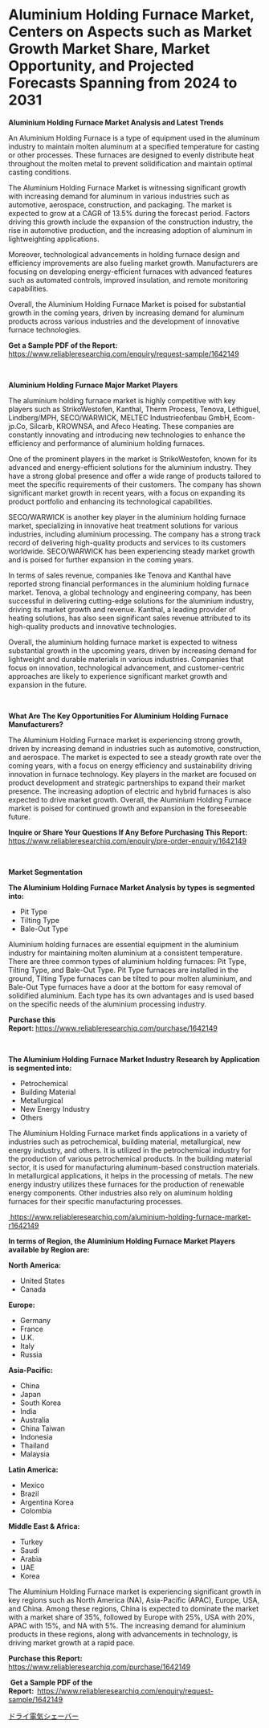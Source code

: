 <p><h1>Aluminium Holding Furnace Market, Centers on Aspects such as Market Growth Market Share, Market Opportunity, and Projected Forecasts Spanning from 2024 to 2031</h1></p><p><strong>Aluminium Holding Furnace Market Analysis and Latest Trends</strong></p>
<p><p>An Aluminium Holding Furnace is a type of equipment used in the aluminum industry to maintain molten aluminum at a specified temperature for casting or other processes. These furnaces are designed to evenly distribute heat throughout the molten metal to prevent solidification and maintain optimal casting conditions.</p><p>The Aluminium Holding Furnace Market is witnessing significant growth with increasing demand for aluminum in various industries such as automotive, aerospace, construction, and packaging. The market is expected to grow at a CAGR of 13.5% during the forecast period. Factors driving this growth include the expansion of the construction industry, the rise in automotive production, and the increasing adoption of aluminum in lightweighting applications.</p><p>Moreover, technological advancements in holding furnace design and efficiency improvements are also fueling market growth. Manufacturers are focusing on developing energy-efficient furnaces with advanced features such as automated controls, improved insulation, and remote monitoring capabilities.</p><p>Overall, the Aluminium Holding Furnace Market is poised for substantial growth in the coming years, driven by increasing demand for aluminum products across various industries and the development of innovative furnace technologies.</p></p>
<p><strong>Get a Sample PDF of the Report:&nbsp;</strong> <a href="https://www.reliableresearchiq.com/enquiry/request-sample/1642149">https://www.reliableresearchiq.com/enquiry/request-sample/1642149</a></p>
<p>&nbsp;</p>
<p><strong>Aluminium Holding Furnace Major Market Players</strong></p>
<p><p>The aluminium holding furnace market is highly competitive with key players such as StrikoWestofen, Kanthal, Therm Process, Tenova, Lethiguel, Lindberg/MPH, SECO/WARWICK, MELTEC Industrieofenbau GmbH, Ecom-jp.Co, Silcarb, KROWNSA, and Afeco Heating. These companies are constantly innovating and introducing new technologies to enhance the efficiency and performance of aluminium holding furnaces.</p><p>One of the prominent players in the market is StrikoWestofen, known for its advanced and energy-efficient solutions for the aluminium industry. They have a strong global presence and offer a wide range of products tailored to meet the specific requirements of their customers. The company has shown significant market growth in recent years, with a focus on expanding its product portfolio and enhancing its technological capabilities.</p><p>SECO/WARWICK is another key player in the aluminium holding furnace market, specializing in innovative heat treatment solutions for various industries, including aluminium processing. The company has a strong track record of delivering high-quality products and services to its customers worldwide. SECO/WARWICK has been experiencing steady market growth and is poised for further expansion in the coming years.</p><p>In terms of sales revenue, companies like Tenova and Kanthal have reported strong financial performances in the aluminium holding furnace market. Tenova, a global technology and engineering company, has been successful in delivering cutting-edge solutions for the aluminium industry, driving its market growth and revenue. Kanthal, a leading provider of heating solutions, has also seen significant sales revenue attributed to its high-quality products and innovative technologies.</p><p>Overall, the aluminium holding furnace market is expected to witness substantial growth in the upcoming years, driven by increasing demand for lightweight and durable materials in various industries. Companies that focus on innovation, technological advancement, and customer-centric approaches are likely to experience significant market growth and expansion in the future.</p></p>
<p>&nbsp;</p>
<p><strong>What Are The Key Opportunities For Aluminium Holding Furnace Manufacturers?</strong></p>
<p><p>The Aluminium Holding Furnace market is experiencing strong growth, driven by increasing demand in industries such as automotive, construction, and aerospace. The market is expected to see a steady growth rate over the coming years, with a focus on energy efficiency and sustainability driving innovation in furnace technology. Key players in the market are focused on product development and strategic partnerships to expand their market presence. The increasing adoption of electric and hybrid furnaces is also expected to drive market growth. Overall, the Aluminium Holding Furnace market is poised for continued growth and expansion in the foreseeable future.</p></p>
<p><strong>Inquire or Share Your Questions If Any Before Purchasing This Report:</strong> <a href="https://www.reliableresearchiq.com/enquiry/pre-order-enquiry/1642149">https://www.reliableresearchiq.com/enquiry/pre-order-enquiry/1642149</a></p>
<p>&nbsp;</p>
<p><strong>Market Segmentation</strong></p>
<p><strong>The Aluminium Holding Furnace Market Analysis by types is segmented into:</strong></p>
<p><ul><li>Pit Type</li><li>Tilting Type</li><li>Bale-Out Type</li></ul></p>
<p><p>Aluminium holding furnaces are essential equipment in the aluminium industry for maintaining molten aluminium at a consistent temperature. There are three common types of aluminium holding furnaces: Pit Type, Tilting Type, and Bale-Out Type. Pit Type furnaces are installed in the ground, Tilting Type furnaces can be tilted to pour molten aluminium, and Bale-Out Type furnaces have a door at the bottom for easy removal of solidified aluminium. Each type has its own advantages and is used based on the specific needs of the aluminium processing industry.</p></p>
<p><strong>Purchase this Report:&nbsp;</strong><a href="https://www.reliableresearchiq.com/purchase/1642149">https://www.reliableresearchiq.com/purchase/1642149</a></p>
<p>&nbsp;</p>
<p><strong>The Aluminium Holding Furnace Market Industry Research by Application is segmented into:</strong></p>
<p><ul><li>Petrochemical</li><li>Building Material</li><li>Metallurgical</li><li>New Energy Industry</li><li>Others</li></ul></p>
<p><p>The Aluminium Holding Furnace market finds applications in a variety of industries such as petrochemical, building material, metallurgical, new energy industry, and others. It is utilized in the petrochemical industry for the production of various petrochemical products. In the building material sector, it is used for manufacturing aluminum-based construction materials. In metallurgical applications, it helps in the processing of metals. The new energy industry utilizes these furnaces for the production of renewable energy components. Other industries also rely on aluminum holding furnaces for their specific manufacturing processes.</p></p>
<p><a href="https://www.reliableresearchiq.com/aluminium-holding-furnace-market-r1642149">&nbsp;https://www.reliableresearchiq.com/aluminium-holding-furnace-market-r1642149</a></p>
<p><strong>In terms of Region, the Aluminium Holding Furnace Market Players available by Region are:</strong></p>
<p>
    <p> <strong> North America: </strong>
        <ul>
            <li>United States</li>
            <li>Canada</li>
        </ul>
        </p> 
    <p> <strong> Europe: </strong>
        <ul>
            <li>Germany</li>
            <li>France</li>
            <li>U.K.</li>
            <li>Italy</li>
            <li>Russia</li>
        </ul>
        </p> 
    <p> <strong> Asia-Pacific: </strong>
        <ul>
            <li>China</li>
            <li>Japan</li>
            <li>South Korea</li>
            <li>India</li>
            <li>Australia</li>
            <li>China Taiwan</li>
            <li>Indonesia</li>
            <li>Thailand</li>
            <li>Malaysia</li>
        </ul>
        </p> 
    <p> <strong> Latin America: </strong>
        <ul>
            <li>Mexico</li>
            <li>Brazil</li>
            <li>Argentina Korea</li>
            <li>Colombia</li>
        </ul>
        </p> 
    <p> <strong> Middle East & Africa: </strong>
        <ul>
            <li>Turkey</li>
            <li>Saudi</li>
            <li>Arabia</li>
            <li>UAE</li>
            <li>Korea</li>
        </ul>
    </p>
    </p>
<p><p>The Aluminium Holding Furnace market is experiencing significant growth in key regions such as North America (NA), Asia-Pacific (APAC), Europe, USA, and China. Among these regions, China is expected to dominate the market with a market share of 35%, followed by Europe with 25%, USA with 20%, APAC with 15%, and NA with 5%. The increasing demand for aluminium products in these regions, along with advancements in technology, is driving market growth at a rapid pace.</p></p>
<p><strong>Purchase this Report: </strong><a href="https://www.reliableresearchiq.com/purchase/1642149">https://www.reliableresearchiq.com/purchase/1642149</a></p>
<p>&nbsp;<strong>Get a Sample PDF of the Report:&nbsp;&nbsp;</strong><a href="https://www.reliableresearchiq.com/enquiry/request-sample/1642149">https://www.reliableresearchiq.com/enquiry/request-sample/1642149</a></p>
<p><strong></strong></p>
<p><p><a href="https://github.com/mohamedbakry57/Market-Research-Report-List-5/blob/main/297883137399.md">ドライ電気シェーバー</a></p></p>